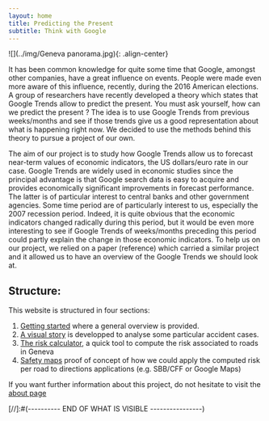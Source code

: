 ```yaml
---
layout: home
title: Predicting the Present 
subtitle: Think with Google
---
```


![](../img/Geneva panorama.jpg){: .align-center}

It has been common knowledge for quite some time that Google, amongst other companies, have a great influence on events. People were made even more aware of this influence, recently, during the 2016 American elections. 
A group of researchers have recently developed a theory which states that Google Trends allow to predict the present. You must ask yourself, how can we predict the present ? The idea is to use Google Trends from previous weeks/months and see if those trends give us a good representation about what is happening right now. 
We decided to use the methods behind this theory to pursue a project of our own. 


The  aim  of our project is to study how Google Trends allow us to forecast near-term values of economic indicators, the US dollars/euro rate in our case. Google Trends are widely used in economic studies since the principal  advantage  is  that  Google search  data  is  easy  to  acquire  and  provides  economically significant  improvements  in  forecast  performance. The latter is of  particular  interest  to  central  banks  and  other  government agencies.
Some time period are of particularly interest to us, especially the 2007 recession period. Indeed, it is quite obvious that the economic indicators changed radically during this period, but it would be even more interesting to see if Google Trends of weeks/months preceding this period could partly explain the change in those economic indicators. 
To help us on our project, we relied on a paper (reference) which carried a similar project and it allowed us to have an overview of the Google Trends we should look at.

## Structure:

This website is structured in four sections:
1. [Getting started](pages/Gilcompa) where a general overview is provided.
2. [A visual story](/pages/Milani) is developped to analyse some particular accident cases.
3. [The risk calculator](/pages/risk_calculator), a quick tool to compute the risk associated to roads in Geneva
4. [Safety maps](/pages/safety_map) proof of concept of how we could apply the computed risk per road to directions applications (e.g. SBB/CFF or Google Maps)

If you want further information about this project, do not hesitate to visit the [about page](/pages/about)











[//]:#(---------- END OF WHAT IS VISIBLE ----------------)
